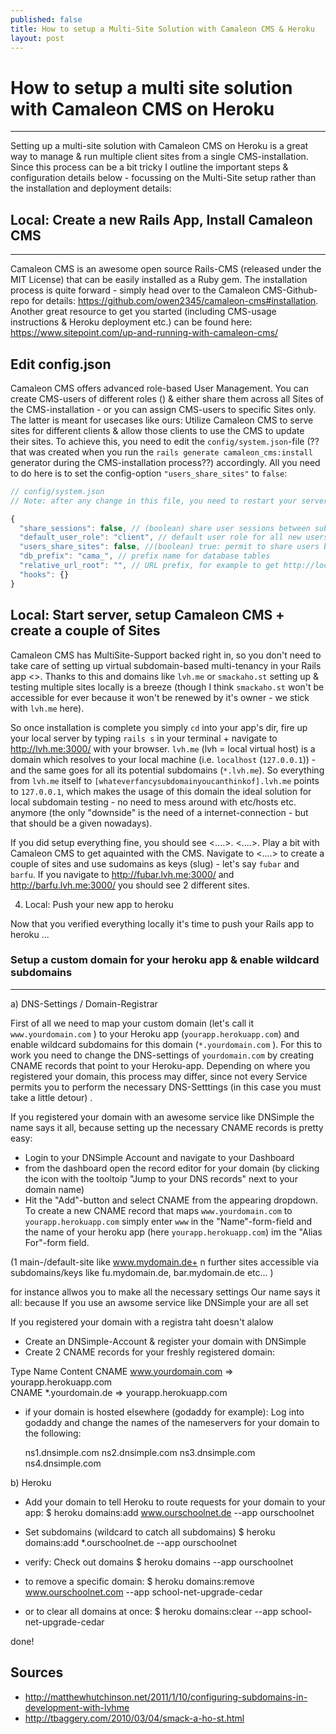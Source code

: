 ```yaml
---
published: false
title: How to setup a Multi-Site Solution with Camaleon CMS & Heroku  
layout: post
---
```


# How to setup a multi site solution with Camaleon CMS on Heroku
------

Setting up a multi-site solution with Camaleon CMS on Heroku is a great way to manage & run multiple client sites from a single CMS-installation. Since this process can be a bit tricky I outline the important steps & configuration details below - focussing on the Multi-Site setup rather than the installation and deployment details:  

## Local: Create a new Rails App, Install Camaleon CMS 

------

Camaleon CMS is an awesome open source Rails-CMS (released under the MIT License) that can be easily installed as a Ruby gem. The installation process is quite forward - simply head over to the Camaleon CMS-Github-repo for details: https://github.com/owen2345/camaleon-cms#installation. Another great resource to get you started (including CMS-usage instructions & Heroku deployment etc.) can be found here: https://www.sitepoint.com/up-and-running-with-camaleon-cms/

Edit config.json
----

Camaleon CMS offers advanced role-based User Management. You can create CMS-users of different roles () & either share them across all Sites of the CMS-installation - or you can assign CMS-users to specific Sites only. The latter is meant for usecases like ours: Utilize Camaleon CMS to serve sites for different clients & allow those clients to use the CMS to update their sites. To achieve this, you need to edit the `config/system.json`-file (??that was created when you run the `rails generate camaleon_cms:install` generator during the CMS-installation process??) accordingly. All you need to do here is to set the config-option `"users_share_sites"` to `false`:    

```javascript
// config/system.json
// Note: after any change in this file, you need to restart your server to apply changes.

{
  "share_sessions": false, // (boolean) share user sessions between subdomains of base_domain (only relevant if users_share_sites = true)
  "default_user_role": "client", // default user role for all new users
  "users_share_sites": false, //(boolean) true: permit to share users between sites, false: All users are assigned to a unique site. (Only change before installation)
  "db_prefix": "cama_", // prefix name for database tables
  "relative_url_root": "", // URL prefix, for example to get http://localhost:3000/blog/, this should be "blog"
  "hooks": {}
}
```

Local: Start server, setup Camaleon CMS + create a couple of Sites 
------

Camaleon CMS has MultiSite-Support backed right in, so you don't need to take care of setting up virtual subdomain-based multi-tenancy in your Rails app <>. Thanks to this and domains like `lvh.me` or `smackaho.st` setting up & testing multiple sites locally is a breeze (though I think `smackaho.st` won't be accessible for ever because it won't be renewed by it's owner - we stick with `lvh.me` here).

So once installation is complete you simply `cd` into your app's dir, fire up your local server by typing `rails s` in your terminal + navigate to http://lvh.me:3000/ with your browser. `lvh.me` (lvh = local virtual host) is a domain which resolves to your local machine (i.e. `localhost` (`127.0.0.1`)) - and the same goes for all its potential subdomains (`*.lvh.me`). So everything from `lvh.me` itself to `[whateverfancysubdomainyoucanthinkof].lvh.me` points to `127.0.0.1`, which makes the usage of this domain the ideal solution for local subdomain testing - no need to mess around with etc/hosts etc. anymore (the only "downside" is the need of a internet-connection - but that should be a given nowadays).     

If you did setup everything fine, you should see <....>. <....>. Play a bit with Camaleon CMS to get aquainted with the CMS. Navigate to <....> to create a couple of sites and use sudomains as keys (slug) - let's say `fubar` and `barfu`. If you navigate to http://fubar.lvh.me:3000/ and http://barfu.lvh.me:3000/ you should see 2 different sites.    


4. Local: Push your new app to heroku 

Now that you verified everything locally it's time to push your Rails app to heroku ...

### Setup a custom domain for your heroku app & enable wildcard subdomains 
------

a) DNS-Settings / Domain-Registrar   

First of all we need to map your custom domain (let's call it `www.yourdomain.com` ) to your Heroku app (`yourapp.herokuapp.com`) and enable wildcard subdomains for this domain (` *.yourdomain.com ` ). For this to work you need to change the DNS-settings of `yourdomain.com` by creating CNAME records that point to your Heroku-app. Depending on where you registered your domain, this process may differ, since not every Service permits you to perform the necessary DNS-Setttings (in this case you must take a little detour) . 

If you registered your domain with an awesome service like DNSimple the name says it all, because setting up the necessary CNAME records is pretty easy:

- Login to your DNSimple Account and navigate to your Dashboard
- from the dashboard open the record editor for your domain (by clicking the icon with the tooltoip "Jump to your DNS records" next to your domain name)   
- Hit the "Add"-button and select CNAME from the appearing dropdown. To create a new CNAME record that maps `www.yourdomain.com` to `yourapp.herokuapp.com` simply enter `www` in the "Name"-form-field and the name of your heroku app (here `yourapp.herokuapp.com`) im the "Alias For"-form field.   

(1 main-/default-site like www.mydomain.de+ n further sites accessible via subdomains/keys like fu.mydomain.de, bar.mydomain.de etc... )

for instance allwos you to make all the necessary settings 
Our name says it all: 
because  If you use an awsome service like DNSimple your are all set 

If you registered your domain with a registra taht doesn't alalow 

- Create an DNSimple-Account & register your domain with DNSimple 
- Create 2 CNAME records for your freshly registered domain:

Type	Name	Content
CNAME 	www.yourdomain.com 	 =>   yourapp.herokuapp.com 	
CNAME 	*.yourdomain.de       =>    yourapp.herokuapp.com 	


- if your domain is hosted elsewhere (godaddy for example): Log into godaddy and change the names of the nameservers for your domain to the following:

    ns1.dnsimple.com 
    ns2.dnsimple.com
    ns3.dnsimple.com
    ns4.dnsimple.com
  
b) Heroku
-  Add your domain to tell Heroku to route requests for your domain to your app:
$ heroku domains:add www.ourschoolnet.de --app ourschoolnet

- Set subdomains (wildcard to catch all subdomains)
$ heroku domains:add *.ourschoolnet.de  --app ourschoolnet

- verify: Check out domains
$ heroku domains --app ourschoolnet

- to remove a specific domain:
$ heroku domains:remove www.ourschoolnet.com --app school-net-upgrade-cedar

- or to clear all domains at once:
$ heroku domains:clear --app school-net-upgrade-cedar

done!



## Sources

- http://matthewhutchinson.net/2011/1/10/configuring-subdomains-in-development-with-lvhme
- http://tbaggery.com/2010/03/04/smack-a-ho-st.html
